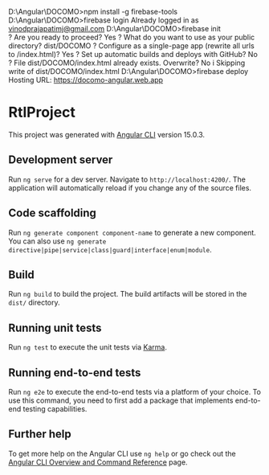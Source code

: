 
D:\Angular\DOCOMO>npm install -g firebase-tools
D:\Angular\DOCOMO>firebase login
Already logged in as vinodprajapatimj@gmail.com
D:\Angular\DOCOMO>firebase init  
? Are you ready to proceed? Yes
? What do you want to use as your public directory? dist/DOCOMO
? Configure as a single-page app (rewrite all urls to /index.html)? Yes
? Set up automatic builds and deploys with GitHub? No
? File dist/DOCOMO/index.html already exists. Overwrite? No
i  Skipping write of dist/DOCOMO/index.html
D:\Angular\DOCOMO>firebase deploy   
Hosting URL: https://docomo-angular.web.app

# RtlProject

This project was generated with [Angular CLI](https://github.com/angular/angular-cli) version 15.0.3.

## Development server

Run `ng serve` for a dev server. Navigate to `http://localhost:4200/`. The application will automatically reload if you change any of the source files.

## Code scaffolding

Run `ng generate component component-name` to generate a new component. You can also use `ng generate directive|pipe|service|class|guard|interface|enum|module`.

## Build

Run `ng build` to build the project. The build artifacts will be stored in the `dist/` directory.

## Running unit tests

Run `ng test` to execute the unit tests via [Karma](https://karma-runner.github.io).

## Running end-to-end tests

Run `ng e2e` to execute the end-to-end tests via a platform of your choice. To use this command, you need to first add a package that implements end-to-end testing capabilities.

## Further help

To get more help on the Angular CLI use `ng help` or go check out the [Angular CLI Overview and Command Reference](https://angular.io/cli) page.
